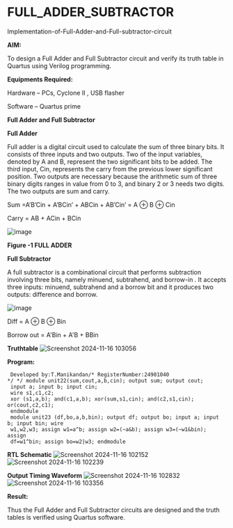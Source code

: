 # FULL_ADDER_SUBTRACTOR

Implementation-of-Full-Adder-and-Full-subtractor-circuit

**AIM:**

To design a Full Adder and Full Subtractor circuit and verify its truth table in Quartus using Verilog programming.

**Equipments Required:**

Hardware – PCs, Cyclone II , USB flasher

Software – Quartus prime

**Full Adder and Full Subtractor**

**Full Adder**

Full adder is a digital circuit used to calculate the sum of three binary bits. It consists of three inputs and two outputs. Two of the input variables, denoted by A and B, represent the two significant bits to be added. The third input, Cin, represents the carry from the previous lower significant position. Two outputs are necessary because the arithmetic sum of three binary digits ranges in value from 0 to 3, and binary 2 or 3 needs two digits. The two outputs are sum and carry.

Sum =A’B’Cin + A’BCin’ + ABCin + AB’Cin’ = A ⊕ B ⊕ Cin 

Carry = AB + ACin + BCin

![image](https://github.com/naavaneetha/FULL_ADDER_SUBTRACTOR/assets/154305477/0f30ba51-5ffb-4198-845f-18e054f675e7)

**Figure -1 FULL ADDER**

**Full Subtractor**

A full subtractor is a combinational circuit that performs subtraction involving three bits, namely minuend, subtrahend, and borrow-in . It accepts three inputs: minuend, subtrahend and a borrow bit and it produces two outputs: difference and borrow.

![image](https://github.com/naavaneetha/FULL_ADDER_SUBTRACTOR/assets/154305477/02b24f51-ab51-4304-9ad6-7b81ffc1ead5)

Diff = A ⊕ B ⊕ Bin 

Borrow out = A'Bin + A'B + BBin

**Truthtable**
![Screenshot 2024-11-16 103056](https://github.com/user-attachments/assets/044b18ff-43cf-42d9-994d-8b81d302acf4)



**Program:**
```
 Developed by:T.Manikandan/* RegisterNumber:24901040
*/ */ module unit22(sum,cout,a,b,cin); output sum; output cout;
 input a; input b; input cin;
 wire s1,c1,c2;
 xor (s1,a,b); and(c1,a,b); xor(sum,s1,cin); and(c2,s1,cin); or(cout,c2,c1);
 endmodule
 module unit23 (df,bo,a,b,bin); output df; output bo; input a; input b; input bin; wire
 w1,w2,w3; assign w1=a^b; assign w2=(~a&b); assign w3=(~w1&bin); assign
 df=w1^bin; assign bo=w2|w3; endmodule
```
**RTL Schematic**
![Screenshot 2024-11-16 102152](https://github.com/user-attachments/assets/c9dcf97b-2a61-4ae1-8340-85ba6078746e)
![Screenshot 2024-11-16 102239](https://github.com/user-attachments/assets/e8924fed-fee8-4292-b2ff-8127ebd23001)


**Output Timing Waveform**
![Screenshot 2024-11-16 102832](https://github.com/user-attachments/assets/0e08aaeb-2f20-4285-92b5-1ac0161e57ee)
![Screenshot 2024-11-16 103356](https://github.com/user-attachments/assets/2a45dc66-f311-4a48-9d34-ce6394a8344f)

**Result:**

Thus the Full Adder and Full Subtractor circuits are designed and the truth tables is verified using Quartus software.




